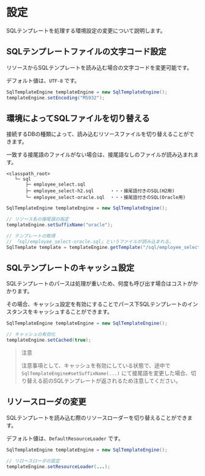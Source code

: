 # 設定

SQLテンプレートを処理する環境設定の変更について説明します。

## SQLテンプレートファイルの文字コード設定

リソースからSQLテンプレートを読み込む場合の文字コードを変更可能です。

デフォルト値は、``UTF-8`` です。

```java
SqlTemplateEngine templateEngine = new SqlTemplateEngine();
templateEngine.setEncoding("MS932");
```

## 環境によってSQLファイルを切り替える

接続するDBの種類によって、読み込むリソースファイルを切り替えることができます。

一致する接尾語のファイルがない場合は、接尾語なしのファイルが読み込まれます。

```
<classpath_root>
   └─ sql
       ├─ employee_select.sql
       ├─ employee_select-h2.sql      ・・・接尾語付きのSQL(H2用)
       └─ employee_select-oracle.sql  ・・・接尾語付きのSQL(Oracle用)
```

```java
SqlTemplateEngine templateEngine = new SqlTemplateEngine();

// リソース名の接尾語の指定
templateEngine.setSuffixName("oracle");

// テンプレートの取得
// 「sql/employee_select-oracle.sql」というファイルが読み込まれる。
SqlTemplate template = templateEngine.getTemplate("/sql/employee_select.sql");
```

## SQLテンプレートのキャッシュ設定

SQLテンプレートのパースは処理が重いため、何度も呼び出す場合はコストがかかります。

その場合、キャッシュ設定を有効にすることでパース下SQLテンプレートのインスタンスをキャッシュすることができます。

```java
SqlTemplateEngine templateEngine = new SqlTemplateEngine();

// キャッシュの有効化
templateEngine.setCached(true);
```

> 注意
> 
> 注意事項として、キャッシュを有効にしている状態で、途中で ``SqlTemplateEngine#setSuffixName(...)`` にて接尾語を変更した場合、切り替える前のSQLテンプレートが返されるため注意してください。


## リソースローダの変更

SQLテンプレートを読み込む際のリソースローダーを切り替えることができます。

デフォルト値は、``DefaultResourceLoader`` です。

```java
SqlTemplateEngine templateEngine = new SqlTemplateEngine();

// リロースローダの設定
templateEngine.setResourceLoader(...);
```

